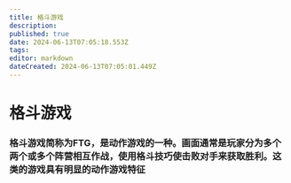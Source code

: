 ```yaml
---
title: 格斗游戏
description: 
published: true
date: 2024-06-13T07:05:18.553Z
tags: 
editor: markdown
dateCreated: 2024-06-13T07:05:01.449Z
---
```


# 格斗游戏

### 格斗游戏简称为FTG，是动作游戏的一种。画面通常是玩家分为多个两个或多个阵营相互作战，使用格斗技巧使击败对手来获取胜利。这类的游戏具有明显的动作游戏特征